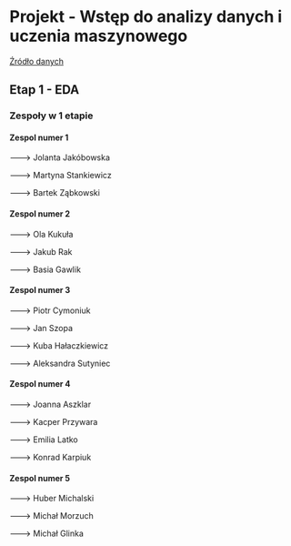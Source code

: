 # Projekt - Wstęp do analizy danych i uczenia maszynowego

[Źródło danych](https://www.kaggle.com/datasets/yasserh/loan-default-dataset)

## Etap 1 - EDA

### Zespoły w 1 etapie

#### Zespol numer 1

---> Jolanta Jakóbowska

---> Martyna Stankiewicz

---> Bartek Ząbkowski

#### Zespol numer 2

---> Ola Kukuła

---> Jakub Rak

---> Basia Gawlik

#### Zespol numer 3

---> Piotr Cymoniuk

---> Jan Szopa

---> Kuba Hałaczkiewicz

---> Aleksandra Sutyniec

#### Zespol numer 4

---> Joanna Aszklar

---> Kacper Przywara

---> Emilia Latko

---> Konrad Karpiuk

#### Zespol numer 5

---> Huber Michalski

---> Michał Morzuch

---> Michał Glinka
